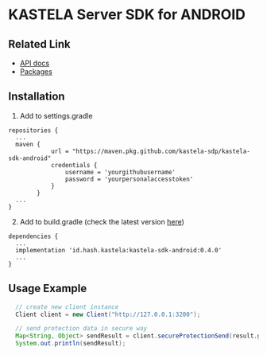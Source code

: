 # KASTELA Server SDK for ANDROID

## Related Link

- [API docs](https://kastela-sdp.github.io/kastela-sdk-android/id/hash/kastela/package-summary.html)
- [Packages](https://github.com/kastela-sdp/kastela-sdk-android/packages/1812112)

## Installation
1. Add to settings.gradle 
```
repositories {
  ...
  maven {
            url = "https://maven.pkg.github.com/kastela-sdp/kastela-sdk-android"
            credentials {
                username = 'yourgithubusername'
                password = 'yourpersonalaccesstoken'
            }
        }
  ...
}
```
2. Add to build.gradle (check the latest version [here](https://github.com/kastela-sdp/kastela-sdk-android/packages/1812112))
```
dependencies {
  ...
  implementation 'id.hash.kastela:kastela-sdk-android:0.4.0'
  ...
}
```
## Usage Example

``` java
  // create new client instance
  Client client = new Client("http://127.0.0.1:3200");

  // send protection data in secure way
  Map<String, Object> sendResult = client.secureProtectionSend(result.get("credential").toString(), data);
  System.out.println(sendResult);
```